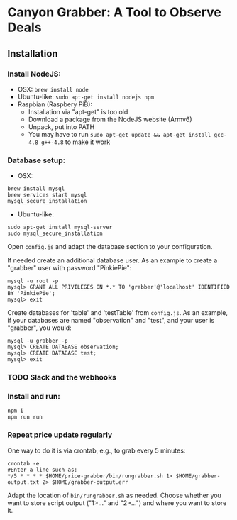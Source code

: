 # Canyon Grabber: A Tool to Observe Deals 

## Installation 

### Install NodeJS:
* OSX: `brew install node`
* Ubuntu-like: `sudo apt-get install nodejs npm`
* Raspbian (Raspbery PiB):
   * Installation via "apt-get" is too old
   * Download a package from the NodeJS website (Armv6)
   * Unpack, put into PATH
   * You may have to run `sudo apt-get update && apt-get install gcc-4.8 g++-4.8` to make it work

### Database setup:
* OSX:
```
brew install mysql
brew services start mysql
mysql_secure_installation
```
* Ubuntu-like:
```
sudo apt-get install mysql-server
sudo mysql_secure_installation
```

Open `config.js` and adapt the database section to your configuration.

If needed create an additional database user. As an example to create a "grabber" user with password "PinkiePie": 
```
mysql -u root -p
mysql> GRANT ALL PRIVILEGES ON *.* TO 'grabber'@'localhost' IDENTIFIED BY 'PinkiePie';
mysql> exit
```

Create databases for 'table' and 'testTable' from `config.js`. 
As an example, if your databases are named "observation" and "test", and your user is "grabber", you would:
```
mysql -u grabber -p
mysql> CREATE DATABASE observation;
mysql> CREATE DATABASE test;
mysql> exit
```

### TODO Slack and the webhooks

### Install and run:
```
npm i
npm run run
```


### Repeat price update regularly

One way to do it is via crontab, e.g., to grab every 5 minutes:
```
crontab -e
#Enter a line such as:
*/5 * * * * $HOME/price-grabber/bin/rungrabber.sh 1> $HOME/grabber-output.txt 2> $HOME/grabber-output.err
```
Adapt the location of `bin/rungrabber.sh` as needed. 
Choose whether you want to store script output ("1>..." and "2>...") and where you want to store it.
